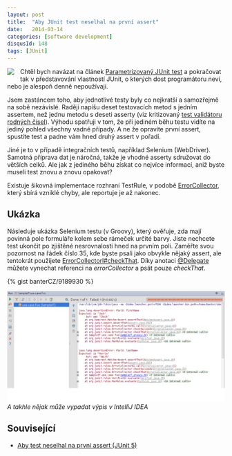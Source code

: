 ```yaml
---
layout: post
title:  "Aby JUnit test neselhal na první assert"
date:   2014-03-14
categories: [software development]
disqusId: 148
tags: [JUnit]
---
```

<div style="float: left; margin: 0 1em 1em 0; text-align: center;"><a href="http://openclipart.org/detail/29641/quality-control:-approved-by-stijnbern-29641"><img src="https://openclipart.org/image/150px/svg_to_png/29641/1267371838.png" /></a></div>Chtěl bych navázat na článek <a href="/item/146">Parametrizovaný JUnit test</a> a pokračovat tak v představování vlastností JUnit, o kterých dost programátoru neví, nebo je alespoň denně nepoužívají.

Jsem zastáncem toho, aby jednotlivé testy byly co nejkratší a samozřejmě na sobě nezávislé. Raději napíšu deset testovacích metod s jedním assertem, než jednu metodu s deseti asserty (viz kritizovaný <a href="/item/113">test validátoru rodných čísel</a>). Výhodu spatřuji v tom, že při jediném běhu testu vidíte na jediný pohled všechny vadné případy. A ne že opravíte první assert, spustíte test a padne vám hned druhý assert v pořadí. 

Jiné je to v případě integračních testů, například Selenium (WebDriver). Samotná příprava dat je náročná, takže je vhodné asserty sdružovat do větších celků. Ale jak z jediného běhu získat co nejvíce informací, aniž byste museli test znovu a znovu opakovat?

Existuje šikovná implementace rozhraní TestRule, v podobě <a href="http://junit.org/javadoc/4.9/org/junit/rules/ErrorCollector.html">ErrorCollector</a>, který sbírá vzniklé chyby, ale reportuje je až nakonec.
<!--more-->

Ukázka
------

Následuje ukázka Selenium testu (v Groovy), který ověřuje, zda mají povinná pole formuláře kolem sebe rámeček určité barvy. Jiste nechcete test ukončit po zjištěné nesrovnalosti hned na prvním poli. Zaměřte svou pozornost na řádek číslo 35, kde byste psali jako obvykle nějaký assert, ale tentokrát použijete <a href="http://junit.org/javadoc/4.9/org/junit/rules/ErrorCollector.html#checkThat(T, org.hamcrest.Matcher)">ErrorCollectorl#checkThat</a>. Díky anotaci <a href="http://docs.groovy-lang.org/next/html/gapi/groovy/lang/Delegate.html">@Delegate</a> můžete vynechat referenci na <i>errorCollector</i> a psát pouze <i>checkThat</i>.

{% gist banterCZ/9189930 %}

![](/assets/2014-03-14/20140314-errorCollector.png)
_A takhle nějak může vypadat výpis v IntelliJ IDEA_

Související
------

* <a href="/item/184">Aby test neselhal na první assert (JUnit 5)</a>